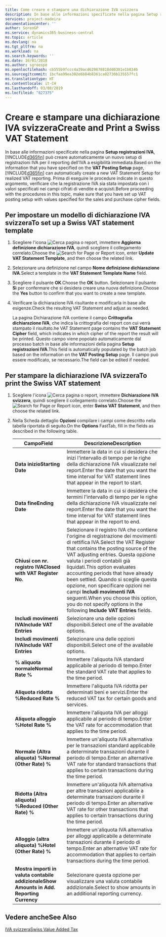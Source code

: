 ```yaml
---
title: Come creare e stampare una dichiarazione IVA svizzera
description: In base alle informazioni specificate nella pagina Setup registrazioni IVA, Business Central può creare automaticamente un nuovo setup di registrazioni IVA per il reporting dell'IVA a esigibilità immediata. Prima di eseguire le procedure indicate in questo argomento, verificare che la registrazione IVA sia stata impostata con i valori specificati nei campi cifrati di vendite e acquisti.
services: project-madeira
documentationcenter: ''
author: SorenGP
ms.service: dynamics365-business-central
ms.topic: article
ms.devlang: na
ms.tgt_pltfrm: na
ms.workload: na
ms.search.keywords: ''
ms.date: 10/01/2018
ms.author: sgroespe
ms.openlocfilehash: cb555b9fccc4a39acd629878818dd0301e1b034b
ms.sourcegitcommit: 1bcfaa99ea302e6b84b8361ca02730b135557fc1
ms.translationtype: HT
ms.contentlocale: it-CH
ms.lasthandoff: 03/08/2019
ms.locfileid: "827375"
---
```

# <a name="create-and-print-a-swiss-vat-statement"></a><span data-ttu-id="15dc4-104">Creare e stampare una dichiarazione IVA svizzera</span><span class="sxs-lookup"><span data-stu-id="15dc4-104">Create and Print a Swiss VAT Statement</span></span>
<span data-ttu-id="15dc4-105">In base alle informazioni specificate nella pagina **Setup registrazioni IVA**, [!INCLUDE[d365fin](../../includes/d365fin_md.md)] può creare automaticamente un nuovo setup di registrazioni IVA per il reporting dell'IVA a esigibilità immediata.</span><span class="sxs-lookup"><span data-stu-id="15dc4-105">Based on the information that you have specified on the **VAT Posting Setup** page, [!INCLUDE[d365fin](../../includes/d365fin_md.md)] can automatically create a new VAT Statement Setup for realized VAT reporting.</span></span> <span data-ttu-id="15dc4-106">Prima di eseguire le procedure indicate in questo argomento, verificare che la registrazione IVA sia stata impostata con i valori specificati nei campi cifrati di vendite e acquisti.</span><span class="sxs-lookup"><span data-stu-id="15dc4-106">Before proceeding with the procedures in this topic, make sure that you have set up VAT posting setup with values specified for the sales and purchase cipher fields.</span></span>  

## <a name="to-set-up-a-swiss-vat-statement-template"></a><span data-ttu-id="15dc4-107">Per impostare un modello di dichiarazione IVA svizzera</span><span class="sxs-lookup"><span data-stu-id="15dc4-107">To set up a Swiss VAT statement template</span></span>  

1.  <span data-ttu-id="15dc4-108">Scegliere l'icona ![Cerca pagina o report](../../media/ui-search/search_small.png "icona Cerca pagina o report"), immettere **Aggiorna definizione dichiarazione IVA**, quindi scegliere il collegamento correlato.</span><span class="sxs-lookup"><span data-stu-id="15dc4-108">Choose the ![Search for Page or Report](../../media/ui-search/search_small.png "Search for Page or Report icon") icon, enter **Update VAT Statement Template**, and then choose the related link.</span></span>  
2.  <span data-ttu-id="15dc4-109">Selezionare una definizione nel campo **Nome definizione dichiarazione IVA**.</span><span class="sxs-lookup"><span data-stu-id="15dc4-109">Select a template in the **VAT Statement Template Name** field.</span></span>
3.  <span data-ttu-id="15dc4-110">Scegliere il pulsante **OK**.</span><span class="sxs-lookup"><span data-stu-id="15dc4-110">Choose the **OK** button.</span></span> <span data-ttu-id="15dc4-111">Selezionare il pulsante **Sì** per confermare che si desidera creare una nuova definizione.</span><span class="sxs-lookup"><span data-stu-id="15dc4-111">Choose the **Yes** button to confirm that you want to create a new template.</span></span>  
4.  <span data-ttu-id="15dc4-112">Verificare la dichiarazione IVA risultante e modificarla in base alle esigenze.</span><span class="sxs-lookup"><span data-stu-id="15dc4-112">Check the resulting VAT Statement and adjust as needed.</span></span>  

     <span data-ttu-id="15dc4-113">La pagina Dichiarazione IVA contiene il campo **Crittografia dichiarazione IVA**, che indica la crittografia del report con cui verrà stampato il risultato.</span><span class="sxs-lookup"><span data-stu-id="15dc4-113">he VAT Statement page contains the **VAT Statement Cipher** field, which indicates in which cipher of the report the result will be printed.</span></span> <span data-ttu-id="15dc4-114">Questo campo viene popolato automaticamente dal processo batch in base alle informazioni della pagina **Setup registrazioni IVA**.</span><span class="sxs-lookup"><span data-stu-id="15dc4-114">This field is automatically populated by the batch job based on the information on the **VAT Posting Setup** page.</span></span> <span data-ttu-id="15dc4-115">Il campo può essere modificato, se necessario.</span><span class="sxs-lookup"><span data-stu-id="15dc4-115">The field can be edited if needed.</span></span>  

## <a name="to-print-the-swiss-vat-statement"></a><span data-ttu-id="15dc4-116">Per stampare la dichiarazione IVA svizzera</span><span class="sxs-lookup"><span data-stu-id="15dc4-116">To print the Swiss VAT statement</span></span>  

1.  <span data-ttu-id="15dc4-117">Scegliere l'icona ![Cerca pagina o report](../../media/ui-search/search_small.png "icona Cerca pagina o report"), immettere **Dichiarazione IVA svizzera**, quindi scegliere il collegamento correlato.</span><span class="sxs-lookup"><span data-stu-id="15dc4-117">Choose the ![Search for Page or Report](../../media/ui-search/search_small.png "Search for Page or Report icon") icon, enter **Swiss VAT Statement**, and then choose the related link.</span></span>  
2.  <span data-ttu-id="15dc4-118">Nella Scheda dettaglio **Opzioni** compilare i campi come descritto nella tabella riportata di seguito.</span><span class="sxs-lookup"><span data-stu-id="15dc4-118">On the **Options** FastTab, fill in the fields as described in the following table.</span></span>  

    |<span data-ttu-id="15dc4-119">Campo</span><span class="sxs-lookup"><span data-stu-id="15dc4-119">Field</span></span>|<span data-ttu-id="15dc4-120">Descrizione</span><span class="sxs-lookup"><span data-stu-id="15dc4-120">Description</span></span>|  
    |---------------------------------|---------------------------------------|  
    |<span data-ttu-id="15dc4-121">**Data inizio**</span><span class="sxs-lookup"><span data-stu-id="15dc4-121">**Starting Date**</span></span>|<span data-ttu-id="15dc4-122">Immettere la data in cui si desidera che inizi l'intervallo di tempo per le righe della dichiarazione IVA visualizzate nel report.</span><span class="sxs-lookup"><span data-stu-id="15dc4-122">Enter the date that you want the time interval for VAT statement lines that appear in the report to start.</span></span>|  
    |<span data-ttu-id="15dc4-123">**Data fine**</span><span class="sxs-lookup"><span data-stu-id="15dc4-123">**Ending Date**</span></span>|<span data-ttu-id="15dc4-124">Immettere la data in cui si desidera che termini l'intervallo di tempo per le righe della dichiarazione IVA visualizzate nel report.</span><span class="sxs-lookup"><span data-stu-id="15dc4-124">Enter the date that you want the time interval for VAT statement lines that appear in the report to end.</span></span>|  
    |<span data-ttu-id="15dc4-125">**Chiusi con nr. registro IVA**</span><span class="sxs-lookup"><span data-stu-id="15dc4-125">**Closed with VAT Register No.**</span></span>|<span data-ttu-id="15dc4-126">Selezionare il registro IVA che contiene l'origine di registrazione dei movimenti di rettifica IVA.</span><span class="sxs-lookup"><span data-stu-id="15dc4-126">Select the VAT Register that contains the posting source of the VAT adjusting entries.</span></span> <span data-ttu-id="15dc4-127">Questa opzione valuta i periodi contabili già liquidati.</span><span class="sxs-lookup"><span data-stu-id="15dc4-127">This option evaluates accounting periods that have already been settled.</span></span> <span data-ttu-id="15dc4-128">Quando si sceglie questa opzione, non specificare opzioni nei campi **Includi movimenti IVA** seguenti.</span><span class="sxs-lookup"><span data-stu-id="15dc4-128">When you choose this option, you do not specify options in the following **Include VAT Entries** fields.</span></span>|  
    |<span data-ttu-id="15dc4-129">**Includi movimenti IVA**</span><span class="sxs-lookup"><span data-stu-id="15dc4-129">**Include VAT Entries**</span></span>|<span data-ttu-id="15dc4-130">Selezionare una delle opzioni disponibili.</span><span class="sxs-lookup"><span data-stu-id="15dc4-130">Select one of the available options.</span></span>|  
    |<span data-ttu-id="15dc4-131">**Includi movimenti IVA**</span><span class="sxs-lookup"><span data-stu-id="15dc4-131">**Include VAT Entries**</span></span>|<span data-ttu-id="15dc4-132">Selezionare una delle opzioni disponibili.</span><span class="sxs-lookup"><span data-stu-id="15dc4-132">Select one of the available options.</span></span>|  
    |<span data-ttu-id="15dc4-133">**% aliquota normale**</span><span class="sxs-lookup"><span data-stu-id="15dc4-133">**Normal Rate %**</span></span>|<span data-ttu-id="15dc4-134">Immettere l'aliquota IVA standard applicabile al periodo di tempo.</span><span class="sxs-lookup"><span data-stu-id="15dc4-134">Enter the standard VAT rate that applies to the time period.</span></span>|  
    |<span data-ttu-id="15dc4-135">**Aliquota ridotta %**</span><span class="sxs-lookup"><span data-stu-id="15dc4-135">**Reduced Rate %**</span></span>|<span data-ttu-id="15dc4-136">Immettere l'aliquota IVA ridotta per determinati beni e servizi.</span><span class="sxs-lookup"><span data-stu-id="15dc4-136">Enter the reduced VAT tax for certain goods and services.</span></span>|  
    |<span data-ttu-id="15dc4-137">**Aliquota alloggio %**</span><span class="sxs-lookup"><span data-stu-id="15dc4-137">**Hotel Rate %**</span></span>|<span data-ttu-id="15dc4-138">Immettere l'aliquota IVA per alloggi applicabile al periodo di tempo.</span><span class="sxs-lookup"><span data-stu-id="15dc4-138">Enter the VAT rate for accommodation that applies to the time period.</span></span>|  
    |<span data-ttu-id="15dc4-139">**Normale (Altra aliquota) %**</span><span class="sxs-lookup"><span data-stu-id="15dc4-139">**Normal (Other Rate) %**</span></span>|<span data-ttu-id="15dc4-140">Immettere un'aliquota IVA alternativa per le transazioni standard applicabile a determinate transazioni durante il periodo di tempo.</span><span class="sxs-lookup"><span data-stu-id="15dc4-140">Enter an alternative VAT rate for standard transactions that applies to certain transactions during the time period.</span></span>|  
    |<span data-ttu-id="15dc4-141">**Ridotta (Altra aliquota) %**</span><span class="sxs-lookup"><span data-stu-id="15dc4-141">**Reduced (Other Rate) %**</span></span>|<span data-ttu-id="15dc4-142">Immettere un'aliquota IVA alternativa per altre transazioni applicabile a determinate transazioni durante il periodo di tempo.</span><span class="sxs-lookup"><span data-stu-id="15dc4-142">Enter an alternative VAT rate for other transactions that applies to certain transactions during the time period.</span></span>|  
    |<span data-ttu-id="15dc4-143">**Alloggio (altra aliquota) %**</span><span class="sxs-lookup"><span data-stu-id="15dc4-143">**Hotel (Other Rate) %**</span></span>|<span data-ttu-id="15dc4-144">Immettere un'aliquota IVA alternativa per alloggi applicabile a determinate transazioni durante il periodo di tempo.</span><span class="sxs-lookup"><span data-stu-id="15dc4-144">Enter an alternative VAT rate for accommodation that applies to certain transactions during the time period.</span></span>|  
    |<span data-ttu-id="15dc4-145">**Mostra importi in valuta contabile addizionale**</span><span class="sxs-lookup"><span data-stu-id="15dc4-145">**Show Amounts in Add. Reporting Currency**</span></span>|<span data-ttu-id="15dc4-146">Selezionare questa opzione per visualizzare una valuta contabile addizionale.</span><span class="sxs-lookup"><span data-stu-id="15dc4-146">Select to show amounts in an additional reporting currency.</span></span>|  

## <a name="see-also"></a><span data-ttu-id="15dc4-147">Vedere anche</span><span class="sxs-lookup"><span data-stu-id="15dc4-147">See Also</span></span>  
 [<span data-ttu-id="15dc4-148">IVA svizzera</span><span class="sxs-lookup"><span data-stu-id="15dc4-148">Swiss Value Added Tax</span></span>](swiss-value-added-tax.md)
